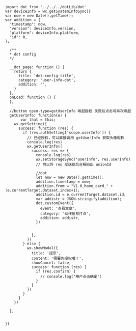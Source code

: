     import dot from '../../../dotLib/dot'
    var deviceInfo = wx.getSystemInfoSync()
    var now = new Date().getTime();
    var addition = {
      "timestamp": now,
      "version": deviceInfo.version,
      "platform": deviceInfo.platform,
      "id": 0,
    };

      /**
      * dot config
      */

      __dot_page: function () {
        return {
          title: 'dot-config-title',
          category: 'user-info-dot',
          addition: '',
        }
      },
      onLoad: function () {
      },

      //button open-type=getUserInfo 唤起授权 失败后点击可再次唤起
      getUserInfo: function(e) {
           var that = this;
        wx.getSetting({
          success: function (res) {
            if (res.authSetting['scope.userInfo']) {
              // 已经授权，可以直接调用 getUserInfo 获取头像昵称
              console.log(res)
              wx.getUserInfo({
                success: res => {
                  console.log(res)
                  wx.setStorageSync("userInfo", res.userInfo)
                  // 可以将 res 发送给后台解码出 unionId

                  //dot
                  let now = new Date().getTime();
                  addition.timestamp = now;
                  addition.from = "V1.0_home_card_" + (e.currentTarget.dataset.index+1);
                  addition.id = e.currentTarget.dataset.id;
                  var addistr = JSON.stringify(addition);
                  dot.customEvent({
                    event: '查看文章',
                    category: '动作信息打点',
                    addition: addistr,
                  })


                },
              })
            } else {
              wx.showModal({
                title: '提示',
                content: '需要先授权哦！',
                showCancel: false,
                success: function (res) {
                  if (res.confirm) {
                    // console.log('用户点击确定')
                  }
                }
              })
            }
          }
        })

      },


    })
